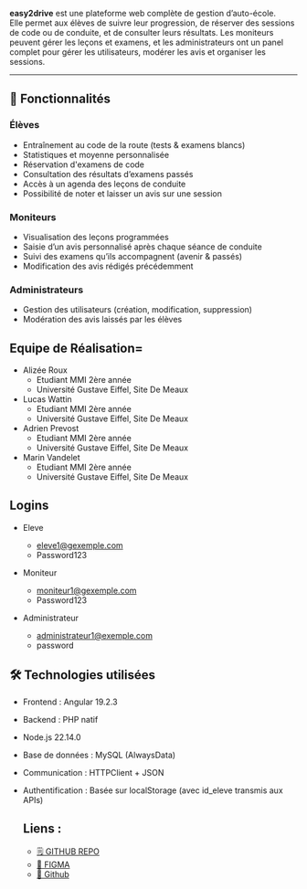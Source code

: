 **easy2drive** est une plateforme web complète de gestion d’auto-école.  
Elle permet aux élèves de suivre leur progression, de réserver des sessions de code ou de conduite, et de consulter leurs résultats. Les moniteurs peuvent gérer les leçons et examens, et les administrateurs ont un panel complet pour gérer les utilisateurs, modérer les avis et organiser les sessions.

---

## 🧩 Fonctionnalités

### Élèves
- Entraînement au code de la route (tests & examens blancs)
- Statistiques et moyenne personnalisée
- Réservation d'examens de code
- Consultation des résultats d’examens passés
- Accès à un agenda des leçons de conduite
- Possibilité de noter et laisser un avis sur une session

###  Moniteurs
- Visualisation des leçons programmées
- Saisie d’un avis personnalisé après chaque séance de conduite
- Suivi des examens qu’ils accompagnent (avenir & passés)
- Modification des avis rédigés précédemment

### Administrateurs
- Gestion des utilisateurs (création, modification, suppression)
- Modération des avis laissés par les élèves

## Equipe de Réalisation=
- Alizée Roux
  - Etudiant MMI 2ère année
  - Université Gustave Eiffel, Site De Meaux
- Lucas Wattin
  - Etudiant MMI 2ère année
  - Université Gustave Eiffel, Site De Meaux
- Adrien Prevost
  - Etudiant MMI 2ère année
  - Université Gustave Eiffel, Site De Meaux
- Marin Vandelet
  - Etudiant MMI 2ère année
  - Université Gustave Eiffel, Site De Meaux

## Logins

- Eleve
  - eleve1@gexemple.com
  - Password123

- Moniteur
  - moniteur1@gexemple.com
  - Password123

- Administrateur
  - administrateur1@exemple.com
  - password

## 🛠️ Technologies utilisées
- Frontend : Angular 19.2.3
- Backend : PHP natif
- Node.js 22.14.0
- Base de données : MySQL (AlwaysData)
- Communication : HTTPClient + JSON
- Authentification : Basée sur localStorage (avec id_eleve transmis aux APIs)
 
  ## Liens :
   - [🗒 GITHUB REPO]()
   - [🔗 FIGMA](https://www.figma.com/design/CZfGJW8rMbXYGvQk7dlHUb/MAQUETTE?node-id=0-1&p=f&t=ypKCIP12AIBtVcLl-0)
   - [🏴 Github](https://github.com/MarinVandelet/easy2drive)

